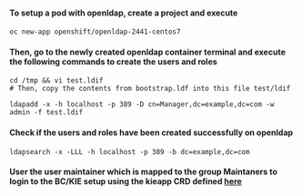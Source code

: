 #### To setup a pod with openldap, create a project and execute 
```oc new-app openshift/openldap-2441-centos7```

#### Then, go to the newly created openldap container terminal and execute the following commands to create the users and roles

```
cd /tmp && vi test.ldif
# Then, copy the contents from bootstrap.ldf into this file test/ldif

ldapadd -x -h localhost -p 389 -D cn=Manager,dc=example,dc=com -w admin -f test.ldif 
```

#### Check if the users and roles have been created successfully on openldap

```
ldapsearch -x -LLL -h localhost -p 389 -b dc=example,dc=com 
```
#### User the user maintainer which is mapped to the group Maintaners to login to the BC/KIE setup using the kieapp CRD defined [here](https://github.com/bbalakriz/rhpam-openshift/blob/main/kie-app-yaml/kieapp-rhpam-authoring-with-openldap.yaml)
